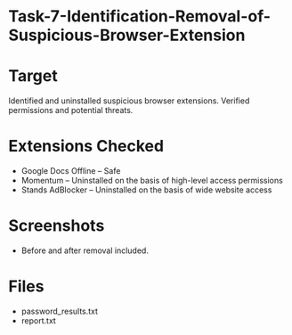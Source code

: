 # Task-7-Identification-Removal-of-Suspicious-Browser-Extension

# Target
Identified and uninstalled suspicious browser extensions. Verified permissions and potential threats.

# Extensions Checked
- Google Docs Offline – Safe
- Momentum – Uninstalled on the basis of high-level access permissions
- Stands AdBlocker – Uninstalled on the basis of wide website access

# Screenshots
- Before and after removal included.

# Files
- password_results.txt
- report.txt



